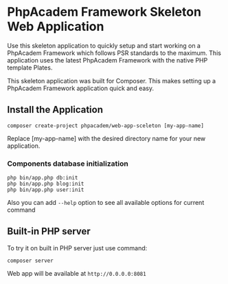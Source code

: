 # PhpAcadem Framework Skeleton Web Application

Use this skeleton application to quickly setup and start working on a PhpAcadem Framework which follows PSR standards to the maximum.
This application uses the latest PhpAcadem Framework with the native PHP template Plates.


This skeleton application was built for Composer.
This makes setting up a PhpAcadem Framework application quick and easy.

## Install the Application
```composer create-project phpacadem/web-app-sceleton [my-app-name]```

Replace [my-app-name] with the desired directory name for your new application.


### Components database initialization
```
php bin/app.php db:init
php bin/app.php blog:init
php bin/app.php user:init
```

Also you can add `--help` option to see all available options for current command

## Built-in PHP server

To try it on built in PHP server just use command:
```
composer server
```
Web app will be available at ``http://0.0.0.0:8081``
